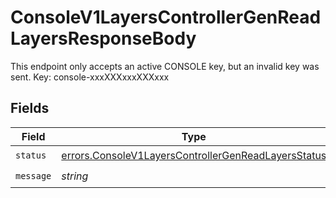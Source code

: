 # ConsoleV1LayersControllerGenReadLayersResponseBody

This endpoint only accepts an active CONSOLE key, but an invalid key was sent. Key: console-xxxXXXxxxXXXxxx


## Fields

| Field                                                                                                                      | Type                                                                                                                       | Required                                                                                                                   | Description                                                                                                                |
| -------------------------------------------------------------------------------------------------------------------------- | -------------------------------------------------------------------------------------------------------------------------- | -------------------------------------------------------------------------------------------------------------------------- | -------------------------------------------------------------------------------------------------------------------------- |
| `status`                                                                                                                   | [errors.ConsoleV1LayersControllerGenReadLayersStatus](../../models/errors/consolev1layerscontrollergenreadlayersstatus.md) | :heavy_check_mark:                                                                                                         | N/A                                                                                                                        |
| `message`                                                                                                                  | *string*                                                                                                                   | :heavy_check_mark:                                                                                                         | N/A                                                                                                                        |